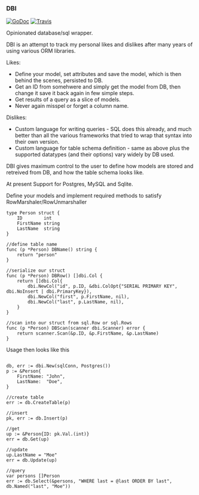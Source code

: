 ### DBI

[![GoDoc](https://godoc.org/github.com/jlabath/dbi?status.svg)](https://godoc.org/github.com/jlabath/dbi)
[![Travis](https://www.travis-ci.org/jlabath/dbi.svg?branch=master)](https://www.travis-ci.org/jlabath/dbi)   

Opinionated database/sql wrapper.  

DBI is an attempt to track my personal likes and dislikes after many years of using various ORM libraries.  
 
Likes:
* Define your model, set attributes and save the model, which is then behind the scenes, persisted to DB.
* Get an ID from somehwere and simply get the model from DB, then change it save it back again in few simple steps.
* Get results of a query as a slice of models.
* Never again misspel or forget a column name.

Dislikes:
* Custom language for writing queries - SQL does this already, and much better than all the various frameworks that tried to wrap that syntax into their own version.
* Custom language for table schema definition - same as above plus the supported datatypes (and their options) vary widely by DB used.

DBI gives maximum control to the user to define how models are stored and retreived from DB, and how the table schema looks like.

At present Support for Postgres, MySQL and Sqlite.

Define your models and implement required methods to satisfy RowMarshaler/RowUnmarshaller

```golang
type Person struct {
	ID        int
	FirstName string
	LastName  string
}

//define table name
func (p *Person) DBName() string {
	return "person"
}

//serialize our struct
func (p *Person) DBRow() []dbi.Col {
	return []dbi.Col{
		dbi.NewCol("id", p.ID, &dbi.ColOpt{"SERIAL PRIMARY KEY", dbi.NoInsert | dbi.PrimaryKey}),
		dbi.NewCol("first", p.FirstName, nil),
		dbi.NewCol("last", p.LastName, nil),
	}
}

//scan into our struct from sql.Row or sql.Rows
func (p *Person) DBScan(scanner dbi.Scanner) error {
	return scanner.Scan(&p.ID, &p.FirstName, &p.LastName)
}
```
  
Usage then looks like this

```golang

db, err := dbi.New(sqlConn, Postgres())
p := &Person{
	FirstName: "John",
	LastName:  "Doe",
}

//create table
err := db.CreateTable(p)

//insert
pk, err := db.Insert(p)

//get
up := &Person{ID: pk.Val.(int)}
err = db.Get(up)

//update
up.LastName = "Moe"
err = db.Update(up)

//query
var persons []Person
err := db.Select(&persons, "WHERE last = @last ORDER BY last", db.Named("last", "Moe"))
```
